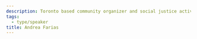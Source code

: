 ```yaml
---
description: Toronto based community organizer and social justice activist, I have a background in public health, crisis counseling, and art. During the covid-19 crisis I have focused on implementing equitable and sustainable solutions by introducing technology into mutual aid efforts
tags:
  - type/speaker
title: Andrea Farias
---
```


